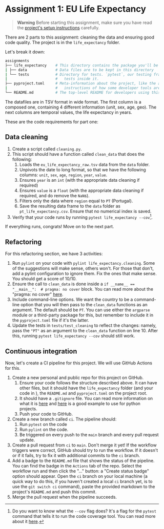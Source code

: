 # Assignment 1: EU Life Expectancy

> **Warning**
> Before starting this assignment, make sure you have read the [project's setup instructions](../README.md) carefully.

There are 2 parts to this assignment: cleaning the data and ensuring good code quality. The project is in the `life_expectancy` folder.

Let's break it down:

```bash
assignments
├── life_expectancy    # This directory contains the package you'll be creating on the assignment
| ├── data             # Data files are to be kept in this directory
| └── tests            # Directory for tests. `pytest`, our testing framework, will try to find this folder and run all 
|                      #   tests inside it.
├── pyproject.toml     # Meta-information about the project, like the author's name, the version, the dependencies, and 
|                      #   instructions of how some developer tools are to be run.
└── README.md          # The top-level README for developers using this project.
```

The datafiles are in TSV format in wide format. The first column is a composed one, containing 4 different information (unit, sex, age, geo). The next columns are temporal values, the life expectancy in years.

These are the code requirements for part one:

## Data cleaning

1. Create a script called `cleaning.py`.
2. This script should have a function called `clean_data` that does the following:
    1. Loads the `eu_life_expectancy_raw.tsv` data from the `data` folder.
    2. Unpivots the date to long format, so that we have the following columns: `unit`, `sex`, `age`, `region`, `year`, `value`.
    3. Ensures `year` is an `int` (with the appropriate data cleaning if required)
    4. Ensures `value` is a `float` (with the appropriate data cleaning if required, and do remove the `NaN`s).
    5. Filters only the data where `region` equal to `PT` (Portugal).
    6. Save the resulting data frame to the `data` folder as `pt_life_expectancy.csv`. Ensure that no numerical index is saved.
3. Verify that your code runs by running `pytest life_expectancy --cov`[^1].

If everything runs, congrats! Move on to the next part.

## Refactoring

For this refactoring section, we have 3 activities:

1. Run `pylint` on your code with `pylint life_expectancy.cleaning`. Some of the suggestions will make sense, others won't. For those that don't, add a pylint configuration to ignore them. Fix the ones that make sense. You should get a score of 10/10.
2. Ensure the call to `clean_data` is done inside a `if __name__ == "__main__":  # pragma: no cover` block. You can read more about the "pragma: no cover" [here](https://coverage.readthedocs.io/en/latest/excluding.html).
3. Include command-line options. We want the country to be a command-line option that you will then pass to the `clean_data` functions as an argument. The default should be `PT`. You can use either the `argparse` module or a third-party package for this, but remember to include it in the `pyproject.toml` file if it's the latter.
4. Update the tests in `tests/test_cleaning` to reflect the changes: namely, pass the `"PT"` as an argument to the `clean_data` function on line 10. After this, running `pytest life_expectancy --cov` should still work.

## Continuous integration

Now, let's create a CI pipeline for this project. We will use GitHub Actions for this.

1. Create a new personal and public repo for this project on GitHub.
   1. Ensure your code follows the structure described above. It can have other files, but it should have the `life_expectancy` folder (and your code in ), the `README.md` and `pyproject.toml` on the project root.
   2. It should have a `.gitignore` file. You can read more information on what it is [here](https://www.freecodecamp.org/news/gitignore-what-is-it-and-how-to-add-to-repo/) and [here](https://github.com/github/gitignore/blob/main/Python.gitignore) is a good example to use for python projects.
   3. Push your code to GitHub.
2. Create a new branch called `ci`. The pipeline should:
   1. Run `pytest` on the code
   2. Run `pylint` on the code.
   3. Be triggered on every push to the `main` branch and every pull request update.
3. Create a pull request from `ci` to `main`. Don't merge it yet! If the workflow triggers were correct, GitHub should try to run the workflow. If it doesn't or if it fails, try to fix it with additional commits to the `ci` branch.
4. Add a badge to the `README.md` file that shows the status of the pipeline. You can find the badge in the `Actions` tab of the repo. Select the workflow run and then click the "..." button: a "Create status badge" option should appear. Open the `ci` branch on your local machine (a quick way to do this, if you haven't created a local `ci` branch yet, is to use the `git switch ci` command), paste the provided markdown to the project's `README.md` and push this commit.
5. Merge the pull request when the pipeline succeeds.

[^1]: Do you want to know what the `--cov` flag does? It's a flag for the `pytest` command that tells it to run the code coverage tool. You can read more about it [here](06_testing/coverage.md).
